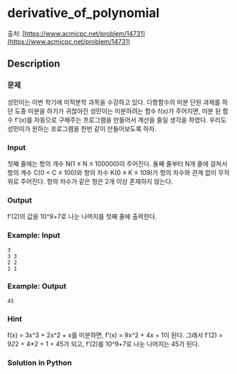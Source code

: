 # derivative_of_polynomial

출처: [https://www.acmicpc.net/problem/14731](https://www.acmicpc.net/problem/14731)

## Description

### 문제
성민이는 이번 학기에 미적분학 과목을 수강하고 있다.
다항함수의 미분 단원 과제를 하던 도중 미분을 하기가 귀찮아진 성민이는 미분하려는 함수 f(x)가 주어지면, 미분 된 함수 f’(x)를 자동으로 구해주는 프로그램을 만들어서 계산을 줄일 생각을 하였다.
우리도 성민이가 원하는 프로그램을 한번 같이 만들어보도록 하자.

### Input
첫째 줄에는 항의 개수 N(1 ≤ N ≤ 100000)이 주어진다.
둘째 줄부터 N개 줄에 걸쳐서 항의 계수 C(0 < C ≤ 100)와 항의 차수 K(0 ≤ K ≤ 109)가 항의 차수와 관계 없이 무작위로 주어진다.
항의 차수가 같은 항은 2개 이상 존재하지 않는다.

### Output
f’(2)의 값을 10^9+7로 나눈 나머지를 첫째 줄에 출력한다.

### Example: Input
    3
    3 3
    2 2
    1 1
    
### Example: Output
    45
    
    
### Hint
f(x) = 3x^3 + 2x^2 + x를 미분하면, f’(x) = 9x^2 + 4x + 1이 된다.
그래서 f’(2) = 9*2*2 + 4*2 + 1 = 45가 되고, f’(2)를 10^9+7로 나눈 나머지는 45가 된다.

### Solution in Python

